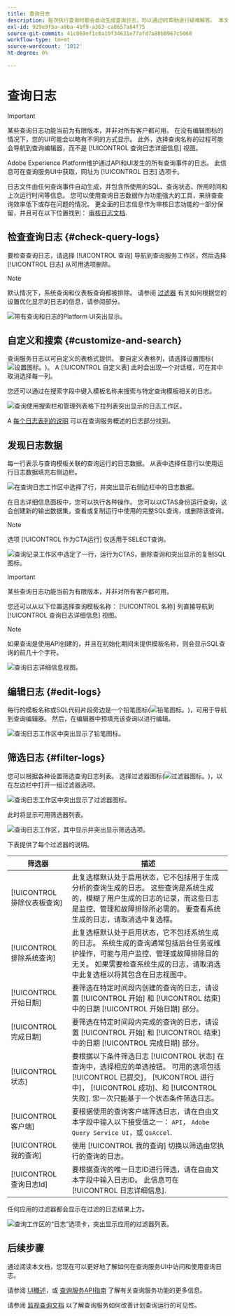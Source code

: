 ```yaml
---
title: 查询日志
description: 每次执行查询时都会自动生成查询日志，可以通过UI帮助进行疑难解答。 本文档概述了如何使用及导航UI的“查询服务日志”部分。
exl-id: 929e9fba-a9ba-4bf9-a363-ca8657a84f75
source-git-commit: 41c069ef1c0a19f34631e77afd7a80b8967c5060
workflow-type: tm+mt
source-wordcount: '1012'
ht-degree: 0%

---
```


# 查询日志

>[!IMPORTANT]
>
>某些查询日志功能当前为有限版本，并非对所有客户都可用。 在没有编辑图标的情况下，您的UI可能会以略有不同的方式显示。 此外，选择查询名称的过程可能会导航到查询编辑器，而不是 [!UICONTROL 查询日志详细信息] 视图。

Adobe Experience Platform维护通过API和UI发生的所有查询事件的日志。 此信息可在查询服务UI中获取，网址为 [!UICONTROL 日志] 选项卡。

日志文件由任何查询事件自动生成，并包含所使用的SQL、查询状态、所用时间和上次运行时间等信息。 您可以使用查询日志数据作为功能强大的工具，来排查查询效率低下或存在问题的情况。 更全面的日志信息作为审核日志功能的一部分保留，并且可在以下位置找到： [审核日志文档](../../landing/governance-privacy-security/audit-logs/overview.md).

## 检查查询日志 {#check-query-logs}

要检查查询日志，请选择 [!UICONTROL 查询] 导航到查询服务工作区，然后选择 [!UICONTROL 日志] 从可用选项删除。

>[!NOTE]
>
>默认情况下，系统查询和仪表板查询都被排除。 请参阅 [过滤器](#filter-logs) 有关如何根据您的设置优化显示的日志的信息，请参阅部分。

![带有查询和日志的Platform UI突出显示。](../images/ui/query-log/logs.png)

## 自定义和搜索 {#customize-and-search}

查询服务日志以可自定义的表格式提供。 要自定义表格列，请选择设置图标(![设置图标。](../images/ui/query-log/settings-icon.png))。 A [!UICONTROL 自定义表] 此时会出现一个对话框，可在其中取消选择每一列。

您还可以通过在搜索字段中键入模板名称来搜索与特定查询模板相关的日志。

![查询使用搜索栏和管理列表格下拉列表突出显示的日志工作区。](../images/ui/query-log/customize-logs.png)

A [每个日志表列的说明](./overview.md#log) 可以在查询服务概述的日志部分找到。

## 发现日志数据

每一行表示与查询模板关联的查询运行的日志数据。 从表中选择任意行以使用运行日志数据填充右侧边栏。

![在查询日志工作区中选择了行，并突出显示右侧边栏中的日志数据。](../images/ui/query-log/log-details.png)

在日志详细信息面板中，您可以执行各种操作。 您可以以CTAS身份运行查询，这会创建新的输出数据集，查看或复制运行中使用的完整SQL查询，或删除该查询。

>[!NOTE]
>
>选项 [!UICONTROL 作为CTA运行] 仅适用于SELECT查询。

![查询记录工作区中选定了一行，运行为CTAS，删除查询和突出显示的复制SQL图标。](../images/ui/query-log/edit-output-dataset.png)

>[!IMPORTANT]
>
>某些查询日志功能当前为有限版本，并非对所有客户都可用。

您还可以从以下位置选择查询模板名称： [!UICONTROL 名称] 列直接导航到 [!UICONTROL 查询日志详细信息] 视图。

>[!NOTE]
>
>如果查询是使用API创建的，并且在初始化期间未提供模板名称，则会显示SQL查询的前几十个字符。

![查询日志详细信息视图。](../images/ui/query-log/query-log-details.png)

## 编辑日志 {#edit-logs}

每行的模板名称或SQL代码片段旁边是一个铅笔图标(![铅笔图标。](../images/ui/query-log/edit-icon.png))，可用于导航到查询编辑器。 然后，在编辑器中预填充该查询以进行编辑。

![查询日志工作区中突出显示了铅笔图标。](../images/ui/query-log/edit-query.png)

## 筛选日志 {#filter-logs}

您可以根据各种设置筛选查询日志列表。 选择过滤器图标(![过滤器图标。](../images/ui/query-log/filter-icon.png))，以在左边栏中打开一组过滤器选项。

![查询日志工作区中突出显示了过滤器图标。](../images/ui/query-log/log-filter.png)

此时将显示可用筛选器列表。

![查询日志工作区，其中显示并突出显示筛选选项。](../images/ui/query-log/log-filter-settings.png)

下表提供了每个过滤器的说明。

| 筛选器 | 描述 |
| ------ | ----------- |
| [!UICONTROL 排除仪表板查询] | 此复选框默认处于启用状态，它不包括用于生成分析的查询生成的日志。 这些查询是系统生成的，模糊了用户生成的日志的记录，而这些日志是监控、管理和故障排除所必需的。 要查看系统生成的日志，请取消选中复选框。 |
| [!UICONTROL 排除系统查询] | 此复选框默认处于启用状态，它不包括系统生成的日志。 系统生成的查询通常包括后台任务或维护操作，可能与用户监控、管理或故障排除目的无关。 如果需要检查系统生成的日志，请取消选中此复选框以将其包含在日志视图中。 |
| [!UICONTROL 开始日期] | 要筛选在特定时间段内创建的查询的日志，请设置 [!UICONTROL 开始] 和 [!UICONTROL 结束] 中的日期 [!UICONTROL 开始日期] 部分。 |
| [!UICONTROL 完成日期] | 要筛选在特定时间段内完成的查询的日志，请设置 [!UICONTROL 开始] 和 [!UICONTROL 结束] 中的日期 [!UICONTROL 完成日期] 部分。 |
| [!UICONTROL 状态] | 要根据以下条件筛选日志 [!UICONTROL 状态] 在查询中，选择相应的单选按钮。 可用的选项包括 [!UICONTROL 已提交]， [!UICONTROL 进行中]， [!UICONTROL 成功]、和 [!UICONTROL 失败]. 您一次只能基于一个状态条件筛选日志。 |
| [!UICONTROL 客户端] | 要根据使用的查询客户端筛选日志，请在自由文本字段中输入以下接受值之一： `API`， `Adobe Query Service UI`，或 `QsAccel`. |
| [!UICONTROL 我的查询] | 使用 [!UICONTROL 我的查询] 切换以筛选由您执行的查询的日志。 |
| [!UICONTROL 查询日志Id] | 要根据查询的唯一日志ID进行筛选，请在自由文本字段中输入日志ID。 此信息可在 [!UICONTROL 日志详细信息]. |

任何应用的过滤器都会显示在过滤的日志结果上方。

![查询工作区的“日志”选项卡，突出显示应用的过滤器列表。](../images/ui/query-log/applied-log-filters.png)

## 后续步骤

通过阅读本文档，您现在可以更好地了解如何在查询服务UI中访问和使用查询日志。

请参阅 [UI概述](./overview.md)，或 [查询服务API指南](../api/getting-started.md) 了解有关查询服务功能的更多信息。

请参阅 [监视查询文档](./monitor-queries.md) 以了解查询服务如何改善计划查询运行的可见性。
